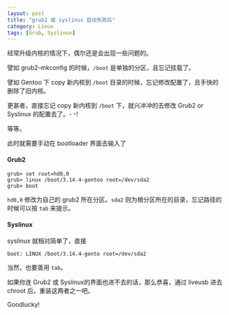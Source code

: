 ```yaml
---
layout: post
title: "grub2 或 syslinux 启动失败后"
category: Linux
tags: [Grub, Syslinux]
---
```


经常升级内核的情况下，偶尔还是会出现一些问题的。

譬如 grub2-mkconfig 的时候，`/boot` 是单独的分区，且忘记挂载了。

譬如 Gentoo 下 copy 新内核到 `/boot` 目录的时候，忘记修改配置了，且手快的删除了旧内核。

更甚者，直接忘记 copy 新内核到 `/boot` 下，就兴冲冲的去修改 Grub2 or Syslinux 的配置去了。- -!

等等。

<!-- more -->

此时就需要手动在 bootloader 界面去输入了

#### Grub2

    grub> set root=hd0,0
    grub> linux /boot/3.14.4-gentoo root=/dev/sda2
    grub> boot

`hd0,0` 修改为自己的 grub2 所在分区。`sda2` 则为根分区所在的目录，忘记路径的时候可以按 `tab` 来提示。

#### Syslinux

syslinux 就相对简单了，直接

    boot: LINUX /boot/3.14.4-gento root=/dev/sda2

当然，也要善用 `tab`。

如果你连 Grub2 或 Syslinux的界面也进不去的话，那么恭喜，通过 liveusb 进去 chroot 后，重装这两者之一吧。

Goodlucky!
